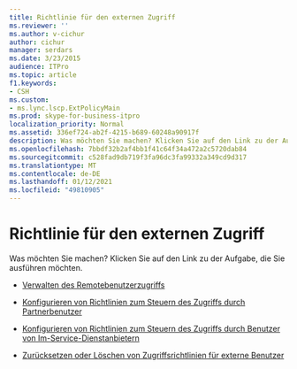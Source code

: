 ```yaml
---
title: Richtlinie für den externen Zugriff
ms.reviewer: ''
ms.author: v-cichur
author: cichur
manager: serdars
ms.date: 3/23/2015
audience: ITPro
ms.topic: article
f1.keywords:
- CSH
ms.custom:
- ms.lync.lscp.ExtPolicyMain
ms.prod: skype-for-business-itpro
localization_priority: Normal
ms.assetid: 336ef724-ab2f-4215-b689-60248a90917f
description: Was möchten Sie machen? Klicken Sie auf den Link zu der Aufgabe, die Sie ausführen möchten.
ms.openlocfilehash: 7bbdf32b2af4bb1f41c64f34a472a2c5720dab84
ms.sourcegitcommit: c528fad9db719f3fa96dc3fa99332a349cd9d317
ms.translationtype: MT
ms.contentlocale: de-DE
ms.lasthandoff: 01/12/2021
ms.locfileid: "49810905"
---
```

# <a name="external-access-policy"></a>Richtlinie für den externen Zugriff

Was möchten Sie machen? Klicken Sie auf den Link zu der Aufgabe, die Sie ausführen möchten.

- [Verwalten des Remotebenutzerzugriffs](https://technet.microsoft.com/library/8f556849-692b-44a0-9514-4468fc9a39d0.aspx)

- [Konfigurieren von Richtlinien zum Steuern des Zugriffs durch Partnerbenutzer](https://technet.microsoft.com/library/5485e208-81e4-4e59-9aeb-1232c11dd8a2.aspx)

- [Konfigurieren von Richtlinien zum Steuern des Zugriffs durch Benutzer von Im-Service-Dienstanbietern](https://technet.microsoft.com/library/5321598c-1ab1-40e3-b739-4b2e6d0a3a3b.aspx)

- [Zurücksetzen oder Löschen von Zugriffsrichtlinien für externe Benutzer](https://technet.microsoft.com/library/5f9b4528-f4f1-4d52-816d-156c3c7298ad.aspx)


